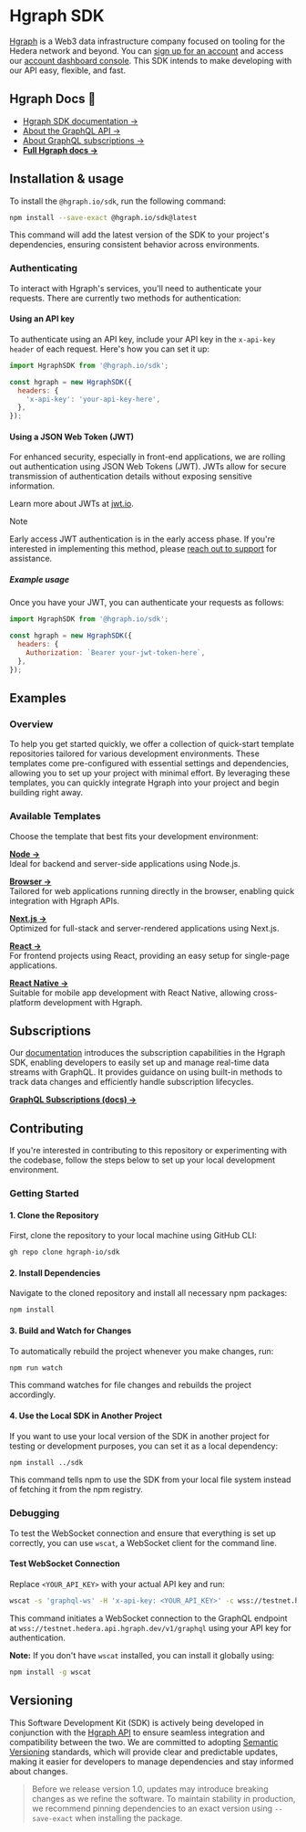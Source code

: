 # Hgraph SDK

[Hgraph](https://hgraph.io) is a Web3 data infrastructure company focused on tooling for the Hedera network and beyond. You can [sign up for an account](https://hgraph.com/pricing) and access our [account dashboard console](https://console.hgraph.io). This SDK intends to make developing with our API easy, flexible, and fast.

## Hgraph Docs 📖
- [Hgraph SDK documentation →](https://docs.hgraph.com/category/hgraph-sdk)
- [About the GraphQL API →](https://docs.hgraph.com/graphql-api/subscriptions)
- [About GraphQL subscriptions →](https://docs.hgraph.com/graphql-api/subscriptions)
- **[Full Hgraph docs →](https://docs.hgraph.com/)**

## Installation & usage

To install the `@hgraph.io/sdk`, run the following command:

```bash
npm install --save-exact @hgraph.io/sdk@latest
```

This command will add the latest version of the SDK to your project's dependencies, ensuring consistent behavior across environments.

### Authenticating

To interact with Hgraph's services, you'll need to authenticate your requests. There are currently two methods for authentication:

#### Using an API key

To authenticate using an API key, include your API key in the `x-api-key header` of each request. Here's how you can set it up:

```javascript
import HgraphSDK from '@hgraph.io/sdk';

const hgraph = new HgraphSDK({
  headers: {
    'x-api-key': 'your-api-key-here',
  },
});
```

#### Using a JSON Web Token (JWT)

For enhanced security, especially in front-end applications, we are rolling out authentication using JSON Web Tokens (JWT). JWTs allow for secure transmission of authentication details without exposing sensitive information.

Learn more about JWTs at [jwt.io](https://jwt.io/).

> [!NOTE]
> Early access
> JWT authentication is in the early access phase. If you're interested in implementing this method, please [reach out to support](https://docs.hgraph.com/support) for assistance.


##### Example usage

Once you have your JWT, you can authenticate your requests as follows:

```javascript
import HgraphSDK from '@hgraph.io/sdk';

const hgraph = new HgraphSDK({
  headers: {
    Authorization: `Bearer your-jwt-token-here`,
  },
});
```
## Examples

### Overview

To help you get started quickly, we offer a collection of quick-start template repositories tailored for various development environments. These templates come pre-configured with essential settings and dependencies, allowing you to set up your project with minimal effort. By leveraging these templates, you can quickly integrate Hgraph into your project and begin building right away.

### Available Templates

Choose the template that best fits your development environment:

**[Node →](https://github.com/hgraph-io/nodejs-template)**  
Ideal for backend and server-side applications using Node.js.

**[Browser →](https://github.com/hgraph-io/browser-template)**  
Tailored for web applications running directly in the browser, enabling quick integration with Hgraph APIs.

**[Next.js →](https://github.com/hgraph-io/nextjs-template)**  
Optimized for full-stack and server-rendered applications using Next.js.

**[React →](https://github.com/hgraph-io/react-template)**  
For frontend projects using React, providing an easy setup for single-page applications.

**[React Native →](https://github.com/hgraph-io/react-native-template)**  
Suitable for mobile app development with React Native, allowing cross-platform development with Hgraph.

## Subscriptions

Our [documentation](https://docs.hgraph.com/graphql-api/subscriptions) introduces the subscription capabilities in the Hgraph SDK, enabling developers to easily set up and manage real-time data streams with GraphQL. It provides guidance on using built-in methods to track data changes and efficiently handle subscription lifecycles.

**[GraphQL Subscriptions (docs) →](https://docs.hgraph.com/graphql-api/subscriptions)** 

## Contributing

If you're interested in contributing to this repository or experimenting with the codebase, follow the steps below to set up your local development environment.

### Getting Started

#### 1. Clone the Repository

First, clone the repository to your local machine using GitHub CLI:

```bash
gh repo clone hgraph-io/sdk
```

#### 2. Install Dependencies

Navigate to the cloned repository and install all necessary npm packages:

```bash
npm install
```

#### 3. Build and Watch for Changes

To automatically rebuild the project whenever you make changes, run:

```bash
npm run watch
```

This command watches for file changes and rebuilds the project accordingly.

#### 4. Use the Local SDK in Another Project

If you want to use your local version of the SDK in another project for testing or development purposes, you can set it as a local dependency:

```bash
npm install ../sdk
```

This command tells npm to use the SDK from your local file system instead of fetching it from the npm registry.

### Debugging

To test the WebSocket connection and ensure that everything is set up correctly, you can use `wscat`, a WebSocket client for the command line.

#### Test WebSocket Connection

Replace `<YOUR_API_KEY>` with your actual API key and run:

```bash
wscat -s 'graphql-ws' -H 'x-api-key: <YOUR_API_KEY>' -c wss://testnet.hedera.api.hgraph.dev/v1/graphql
```

This command initiates a WebSocket connection to the GraphQL endpoint at `wss://testnet.hedera.api.hgraph.dev/v1/graphql` using your API key for authentication.

**Note:** If you don't have `wscat` installed, you can install it globally using:

```bash
npm install -g wscat
```

## Versioning

This Software Development Kit (SDK) is actively being developed in conjunction with the [Hgraph API](https://hgraph.com) to ensure seamless integration and compatibility between the two. We are committed to adopting [Semantic Versioning](https://semver.org) standards, which will provide clear and predictable updates, making it easier for developers to manage dependencies and stay informed about changes.

> Before we release version 1.0, updates may introduce breaking changes as we refine the software. To maintain stability in production, we recommend pinning dependencies to an exact version using `--save-exact` when installing the package.
